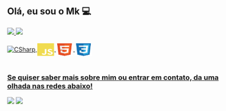 ## Olá, eu sou o Mk 💻

 <div>
   <a href="https://github.com/MurianKVS">
   <img height="180em" src="https://github-readme-stats.vercel.app/api?username=MurianKVS&show_icons=true&theme=dark&include_all_commits=true&count_private=true"/>
   <img height="180em" src="https://github-readme-stats.vercel.app/api/top-langs/?username=MurianKVS&layout=compact&langs_count=6&theme=dark"/>
</div>
    
<div style="display: inline_block"><br>
  <img align="center" alt=CSharp height="45" width="40" src="https://cdn.jsdelivr.net/gh/devicons/devicon@latest/icons/csharp/csharp-original.svg" />
  <img align="center" alt="Js" height="30" width="40" src="https://raw.githubusercontent.com/devicons/devicon/master/icons/javascript/javascript-plain.svg">
  <img align="center" alt="HTML" height="30" width="40" src="https://raw.githubusercontent.com/devicons/devicon/master/icons/html5/html5-original.svg">
  <img align="center" alt="CSS" height="30" width="40" src="https://raw.githubusercontent.com/devicons/devicon/master/icons/css3/css3-original.svg">
</div>
 
<br>
 
### Se quiser saber mais sobre mim ou entrar em contato, da uma olhada nas redes abaixo!
 
<div> 
  <a href = "mailto:kalilmurian@gmail.com"><img src="https://img.shields.io/badge/-Gmail-%23333?style=for-the-badge&logo=gmail&logoColor=white" target="_blank"></a>
  <a href="https://www.linkedin.com/in/murian-kalil-v-silva" target="_blank"><img src="https://img.shields.io/badge/-LinkedIn-%230077B5?style=for-the-badge&logo=linkedin&logoColor=white" target="_blank"></a>
</div>
